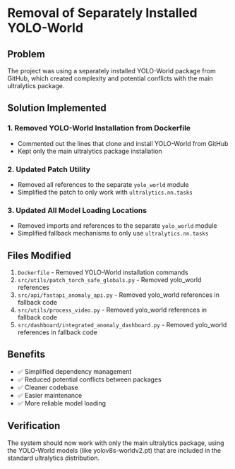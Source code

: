 # Removal of Separately Installed YOLO-World

## Problem
The project was using a separately installed YOLO-World package from GitHub, which created complexity and potential conflicts with the main ultralytics package.

## Solution Implemented

### 1. Removed YOLO-World Installation from Dockerfile
- Commented out the lines that clone and install YOLO-World from GitHub
- Kept only the main ultralytics package installation

### 2. Updated Patch Utility
- Removed all references to the separate `yolo_world` module
- Simplified the patch to only work with `ultralytics.nn.tasks`

### 3. Updated All Model Loading Locations
- Removed imports and references to the separate `yolo_world` module
- Simplified fallback mechanisms to only use `ultralytics.nn.tasks`

## Files Modified

1. `Dockerfile` - Removed YOLO-World installation commands
2. `src/utils/patch_torch_safe_globals.py` - Removed yolo_world references
3. `src/api/fastapi_anomaly_api.py` - Removed yolo_world references in fallback code
4. `src/utils/process_video.py` - Removed yolo_world references in fallback code
5. `src/dashboard/integrated_anomaly_dashboard.py` - Removed yolo_world references in fallback code

## Benefits

- ✅ Simplified dependency management
- ✅ Reduced potential conflicts between packages
- ✅ Cleaner codebase
- ✅ Easier maintenance
- ✅ More reliable model loading

## Verification

The system should now work with only the main ultralytics package, using the YOLO-World models (like yolov8s-worldv2.pt) that are included in the standard ultralytics distribution.